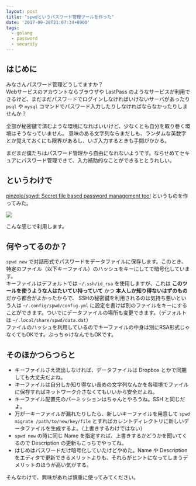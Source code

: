 ```yaml
---
layout: post
title: "spwdというパスワード管理ツールを作った"
date: '2017-09-28T21:07:34+0900'
tags:
  - golang
  - password
  - security
---
```


## はじめに

みなさんパスワード管理どうしてますか？  
Webサービスのアカウントならブラウザや LastPass のようなサービスが利用できるけど、まだまだパスワードでログインしなければいけないサーバがあったり
`psql` や `mysql` コマンドでパスワード入力したりしなければならなかったりしませんか？

全部が秘密鍵で済むような環境になればいいけど、少なくとも自分を取り巻く環境はそうなっていません。
意味のある文字列ならまだしも、ランダムな英数字とか覚えておくにも限界があるし、いざ入力するときも手間がかかる。

まだまだ僕たちはパスワード管理から自由になれないようです。ならせめてセキュアにパスワード管理できて、入力補助的なことができるととうれしい。

## というわけで

[pinzolo/spwd: Secret file based password management tool](https://github.com/pinzolo/spwd) というものを作ってみた。

![](/assets/img/20170928_spwd-sample.gif)

こんな感じで利用します。

## 何やってるのか？

`spwd new` で対話形式でパスワードをデータファイルに保存します。このとき、特定のファイル（以下キーファイル）のハッシュをキーにしてで暗号化しています。  
キーファイルはデフォルトでは `~/.ssh/id_rsa` を使用しますが、これは **このツールを使うような人はたいてい持っていて** かつ **本人しか知り得ないはずのもの** だから都合がよかったからで、
SSHの秘密鍵を利用されるのは気持ち悪いという人は `~/.config/spwd/config.yml` に設定を書けば別のファイルをキーにすることができます。ついでにデータファイルの場所も変更できます。（デフォルトは `~/.local/share/spwd/data.dat`）  
ファイルのハッシュを利用しているのでキーファイルの中身は別にRSA形式じゃなくてもOKです。ぶっちゃけなんでもOKです。

## そのほかつらつらと

* キーファイルさえ流出しなければ、データファイルは Dropbox とかで同期しても大丈夫だよね。
* キーファイルは自分しか知り得ない長めの文字列なんかを各環境でファイルに保存すればネットワーク介さなくてもいいから安全だよね。
* キーファイル配置先のパーミッションはちゃんとやろうね。SSH と同じだよ。
* 万が一キーファイルが漏れたりしたら、新しいキーファイルを用意して `spwd migrate /path/to/new/key/file` とすればカレントディレクトリに新しいデータファイルを生成するよ。（上書きするわけではない）
* `spwd new` の時に同じ Name を指定すれば、上書きするかどうかを聞いてくるので Description の更新もこっちでやってね。
* はじめはパスワードだけ暗号化していたけどやめた。Name や Description をエディタで更新できるメリットよりも、それらがヒントになってしまうデメリットのほうが高い気がする。

そんなわけで、興味があれば慎重に使ってみてください。
